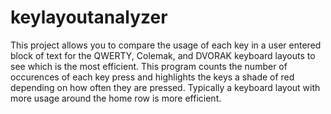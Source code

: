 keylayoutanalyzer
=================

This project allows you to compare the usage of each key in a user entered block of text for the QWERTY, Colemak, and DVORAK keyboard layouts to see which is the most efficient. This program counts the number of occurences of each key press and highlights the keys a shade of red depending on how often they are pressed. Typically a keyboard layout with more usage around the home row is more efficient.
